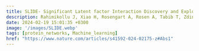```yaml
---
title: SLIDE- Significant Latent factor Interaction Discovery and Exploration across biological domains
description: Rahimikollu J, Xiao H, Rosengart A, Rosen A, Tabib T, Zdinak P, He K, Bing X, Bunea F, Wegkamp M, Poholek A, Joglekar A, Lafyatis R, Das J* | *Nature Methods 2024*
date: 2024-02-19 15:01:35 +0300
image: '/images/SLIDE.webp'
tags: [protein_networks, Machine_learning]
href: "https://www.nature.com/articles/s41592-024-02175-z#Abs1"
---
```


